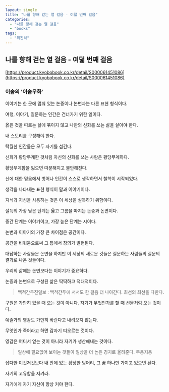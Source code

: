 ```yaml
---
layout: single
title: "나를 향해 걷는 열 걸음 - 여덟 번째 걸음"
categories:
  - "나를 향해 걷는 열 걸음"
  - "books"
tags:
  - "최진석"
---
```


## 나를 향해 걷는 열 걸음 - 여덟 번째 걸음

[https://product.kyobobook.co.kr/detail/S000061451086](https://product.kyobobook.co.kr/detail/S000061451086)

### 이솝의 '이솝우화'

이야기는 한 곳에 멈춰 있는 논증이나 논변과는 다른 표현 형식이다.

여행, 이야기, 질문하는 인간은 건너가기 위한 일이다.

옳은 것을 따르는 삶에 묶이지 않고 나만의 신화를 쓰는 삶을 살아야 한다.

내 스토리를 구성해야 한다.

탁월한 인간들은 모두 자기를 섬긴다.

신화가 황당무계한 것처럼 자신의 신화를 쓰는 사람은 황당무계하다.

황당무계함을 잃으면 따분해지고 불안해진다.

신에 대한 믿음에서 벗어나 인간이 스스로 생각하면서 철학이 시작되었다.

생각을 나타내는 표현 형식이 말과 이야기이다.

지식과 지성을 사용하는 것은 이 세상을 설득하기 위함이다.

설득의 가장 낮은 단계는 옳고 그름을 따지는 논증과 논변이다.

중간 단계는 이야기이고, 가장 높은 단계는 시이다.

논변과 이야기의 가장 큰 차이점은 공간이다.

공간을 비워둠으로써 그 틈에서 창의가 발현된다.

대답하는 사람들은 논변을 하지만 이 세상의 새로운 것들은 질문하는 사람들의 질문의 결과로 나온 것들이다.

우리의 삶에는 논변보다는 이야기가 중요하다.

논증과 논변으로 구성된 삶은 딱딱하고 적대적이다.

> 백척간두진일보 : 백척간두에 서서도 한 걸음 더 나아간다. 최선의 최선을 다한다.

구원은 가만히 있을 때 오는 것이 아니다. 자기가 무엇인가를 할 때 선물처럼 오는 것이다.

예술가의 영감도 가만히 바란다고 내려오지 않는다.

무엇인가 죽어라고 하면 갑자기 떠오르는 것이다.

영감은 어디서 얻는 것이 아니라 자기가 생산해내는 것이다.

> 일상에 필요없어 보이는 것들이 일상을 더 높은 경지로 올려준다. 무용지용

잡다한 이것저것보다 내 안에 있는 황당한 덩어리, 그 꿈 하나만 가지고 있으면 된다.

자기의 고유함을 지켜라.

자기에게 자기 자신이 항상 커야 한다.
